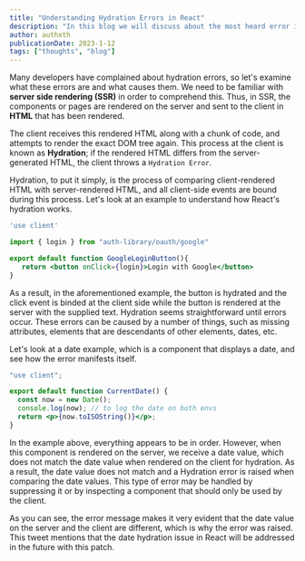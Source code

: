 ```yaml
---
title: "Understanding Hydration Errors in React"
description: "In this blog we will discuss about the most heard error in React called Hydration error and SSR."
author: authxth
publicationDate: 2023-1-12
tags: ["thoughts", "blog"]
---
```


Many developers have complained about hydration errors, so let's examine what these errors are and what causes them. We need to be familiar with **server side rendering (SSR)** in order to comprehend this. Thus, in SSR, the components or pages are rendered on the server and sent to the client in **HTML** that has been rendered.

The client receives this rendered HTML along with a chunk of code, and attempts to render the exact DOM tree again. This process at the client is known as **Hydration**; if the rendered HTML differs from the server-generated HTML, the client throws a `Hydration Error`.

Hydration, to put it simply, is the process of comparing client-rendered HTML with server-rendered HTML, and all client-side events are bound during this process. Let's look at an example to understand how React's hydration works.

```jsx
'use client'

import { login } from "auth-library/oauth/google"

export default function GoogleLoginButton(){
   return <button onClick={login}>Login with Google</button>
}
```

As a result, in the aforementioned example, the button is hydrated and the click event is binded at the client side while the button is rendered at the server with the supplied text. Hydration seems straightforward until errors occur. These errors can be caused by a number of things, such as missing attributes, elements that are descendants of other elements, dates, etc.

Let's look at a date example, which is a component that displays a date, and see how the error manifests itself.

```jsx
"use client";

export default function CurrentDate() {
  const now = new Date();
  console.log(now); // to log the date on both envs
  return <p>{now.toISOString()}</p>;
}
```

In the example above, everything appears to be in order. However, when this component is rendered on the server, we receive a date value, which does not match the date value when rendered on the client for hydration. As a result, the date value does not match and a Hydration error is raised when comparing the date values. This type of error may be handled by suppressing it or by inspecting a component that should only be used by the client.

As you can see, the error message makes it very evident that the date value on the server and the client are different, which is why the error was raised. This tweet mentions that the date hydration issue in React will be addressed in the future with this patch.
